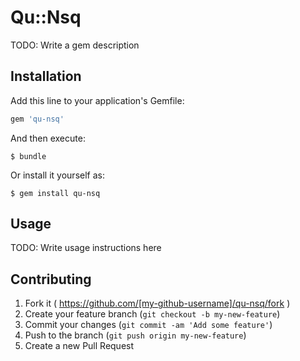 # Qu::Nsq

TODO: Write a gem description

## Installation

Add this line to your application's Gemfile:

```ruby
gem 'qu-nsq'
```

And then execute:

    $ bundle

Or install it yourself as:

    $ gem install qu-nsq

## Usage

TODO: Write usage instructions here

## Contributing

1. Fork it ( https://github.com/[my-github-username]/qu-nsq/fork )
2. Create your feature branch (`git checkout -b my-new-feature`)
3. Commit your changes (`git commit -am 'Add some feature'`)
4. Push to the branch (`git push origin my-new-feature`)
5. Create a new Pull Request
